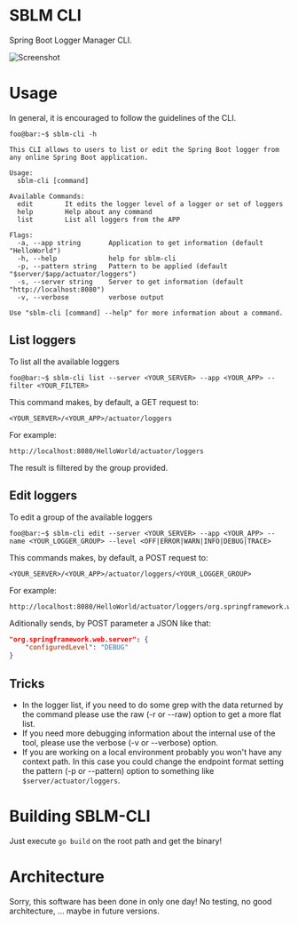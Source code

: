 # SBLM CLI
Spring Boot Logger Manager CLI.

![Screenshot](https://raw.github.com/datoga/sblm-cli/master/images/screenshot1.PNG "Screenshot list")

# Usage

In general, it is encouraged to follow the guidelines of the CLI.

```console
foo@bar:~$ sblm-cli -h

This CLI allows to users to list or edit the Spring Boot logger from any online Spring Boot application.

Usage:
  sblm-cli [command]

Available Commands:
  edit        It edits the logger level of a logger or set of loggers
  help        Help about any command
  list        List all loggers from the APP

Flags:
  -a, --app string       Application to get information (default "HelloWorld")
  -h, --help             help for sblm-cli
  -p, --pattern string   Pattern to be applied (default "$server/$app/actuator/loggers")
  -s, --server string    Server to get information (default "http://localhost:8080")
  -v, --verbose          verbose output

Use "sblm-cli [command] --help" for more information about a command.

```

## List loggers
To list all the available loggers
```console
foo@bar:~$ sblm-cli list --server <YOUR_SERVER> --app <YOUR_APP> --filter <YOUR_FILTER>
```


This command makes, by default, a GET request to:
```console
<YOUR_SERVER>/<YOUR_APP>/actuator/loggers
```
For example:
```console
http://localhost:8080/HelloWorld/actuator/loggers
```

The result is filtered by the group provided.

## Edit loggers
To edit a group of the available loggers
```console
foo@bar:~$ sblm-cli edit --server <YOUR_SERVER> --app <YOUR_APP> --name <YOUR_LOGGER_GROUP> --level <OFF|ERROR|WARN|INFO|DEBUG|TRACE>
```

This commands makes, by default, a POST request to:
```console
<YOUR_SERVER>/<YOUR_APP>/actuator/loggers/<YOUR_LOGGER_GROUP>
```
For example:
```console
http://localhost:8080/HelloWorld/actuator/loggers/org.springframework.web.server
```

Aditionally sends, by POST parameter a JSON like that:
```json
"org.springframework.web.server": {
    "configuredLevel": "DEBUG"
}
```

## Tricks
- In the logger list, if you need to do some grep with the data returned by the command please use the raw (-r or --raw) option to get a more flat list.
- If you need more debugging information about the internal use of the tool, please use the verbose (-v or --verbose) option.
- If you are working on a local environment probably you won't have any context path. In this case you could change the endpoint format setting the pattern (-p or --pattern) option to something like ```$server/actuator/loggers```.

# Building SBLM-CLI

Just execute ```go build``` on the root path and get the binary!

# Architecture

Sorry, this software has been done in only one day! No testing, no good architecture, ... maybe in future versions.
